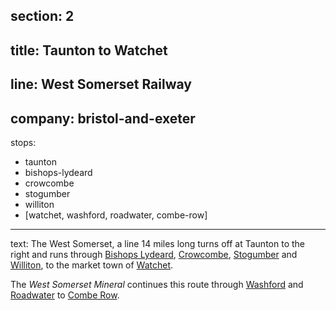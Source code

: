 section: 2
----
title: Taunton to Watchet
----
line: West Somerset Railway
----
company: bristol-and-exeter
----
stops:
- taunton
- bishops-lydeard
- crowcombe
- stogumber
- williton
- [watchet, washford, roadwater, combe-row]
----
text: The West Somerset, a line 14 miles long turns off at Taunton to the right and runs through [Bishops Lydeard](/stations/bishops-lydeard), [Crowcombe](/stations/crowcombe), [Stogumber](/stations/stogumber) and [Williton](/stations/williton), to the market town of [Watchet](/stations/watchet).

The *West Somerset Mineral* continues this route through [Washford](/stations/washford) and [Roadwater](/stations/roadwater) to [Combe Row](/stations/combe-row).
